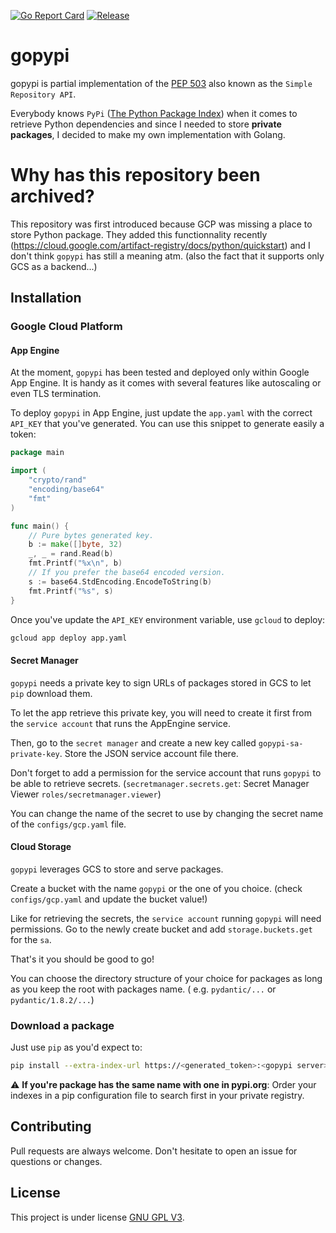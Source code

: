 [![Go Report Card](https://goreportcard.com/badge/github.com/MadJlzz/gopypi)](https://goreportcard.com/report/github.com/MadJlzz/gopypi)
[![Release](https://img.shields.io/github/release/MadJlzz/gopypi.svg?style=flat-square)](https://github.com/MadJlzz/gopypi/releases/latest)

# gopypi

gopypi is partial implementation of the [PEP 503](https://www.python.org/dev/peps/pep-0503/) also known as
the `Simple Repository API`.

Everybody knows `PyPi` ([The Python Package Index](https://pypi.org/)) when it comes to retrieve Python dependencies and
since I needed to store **private packages**, I decided to make my own implementation with Golang.

# Why has this repository been archived?

This repository was first introduced because GCP was missing a place to store Python package. They added this functionnality recently (https://cloud.google.com/artifact-registry/docs/python/quickstart) and I don't think `gopypi` has still a meaning atm. (also the fact that it supports only GCS as a backend...)

## Installation

### Google Cloud Platform

#### App Engine

At the moment, `gopypi` has been tested and deployed only within Google App Engine. It is handy as it comes with several
features like autoscaling or even TLS termination.

To deploy `gopypi` in App Engine, just update the `app.yaml` with the correct
`API_KEY` that you've generated. You can use this snippet to generate easily a token:

```go
package main

import (
	"crypto/rand"
	"encoding/base64"
	"fmt"
)

func main() {
	// Pure bytes generated key.
	b := make([]byte, 32)
	_, _ = rand.Read(b)
	fmt.Printf("%x\n", b)
	// If you prefer the base64 encoded version.
	s := base64.StdEncoding.EncodeToString(b)
	fmt.Printf("%s", s)
}
```

Once you've update the `API_KEY` environment variable, use `gcloud` to deploy:

```bash
gcloud app deploy app.yaml
```

#### Secret Manager

`gopypi` needs a private key to sign URLs of packages stored in GCS to let `pip` download them.

To let the app retrieve this private key, you will need to create it first from the `service account` that runs the
AppEngine service.

Then, go to the `secret manager` and create a new key called `gopypi-sa-private-key`. Store the JSON service account
file there.

Don't forget to add a permission for the service account that runs `gopypi` to be able to retrieve secrets.
(`secretmanager.secrets.get`: Secret Manager Viewer `roles/secretmanager.viewer`)

You can change the name of the secret to use by changing the secret name of the `configs/gcp.yaml` file.

#### Cloud Storage

`gopypi` leverages GCS to store and serve packages.

Create a bucket with the name `gopypi` or the one of you choice. (check `configs/gcp.yaml` and update the bucket value!)

Like for retrieving the secrets, the `service account` running `gopypi` will need permissions. Go to the newly create
bucket and add `storage.buckets.get` for the `sa`.

That's it you should be good to go!

You can choose the directory structure of your choice for packages as long as you keep the root with packages name. (
e.g. `pydantic/...` or `pydantic/1.8.2/...`)

### Download a package

Just use `pip` as you'd expect to:

```bash
pip install --extra-index-url https://<generated_token>:<gopypi server>/simple/ <private_package>
```

:warning: **If you're package has the same name with one in pypi.org**: Order your indexes in a pip configuration file
to search first in your private registry.

## Contributing

Pull requests are always welcome. Don't hesitate to open an issue for questions or changes.

## License

This project is under license [GNU GPL V3](LICENSE).
